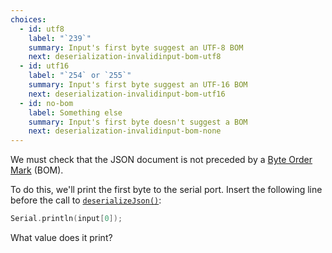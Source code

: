 ```yaml
---
choices:
  - id: utf8
    label: "`239`"
    summary: Input's first byte suggest an UTF-8 BOM
    next: deserialization-invalidinput-bom-utf8
  - id: utf16
    label: "`254` or `255`"
    summary: Input's first byte suggest an UTF-16 BOM
    next: deserialization-invalidinput-bom-utf16
  - id: no-bom
    label: Something else
    summary: Input's first byte doesn't suggest a BOM
    next: deserialization-invalidinput-bom-none
---
```


We must check that the JSON document is not preceded by a  [Byte Order Mark](https://en.wikipedia.org/wiki/Byte_order_mark) (BOM).

To do this, we'll print the first byte to the serial port. Insert the following line before the call to [`deserializeJson()`](/v6/api/json/deserializejson/):

```c++
Serial.println(input[0]);
```

What value does it print?
